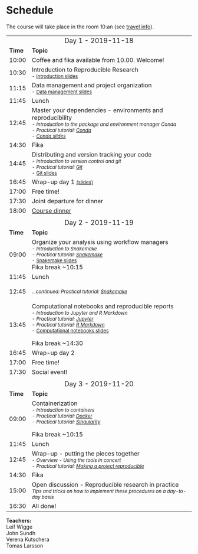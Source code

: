 <h1> Schedule </h1>

The course will take place in the room 10:an (see [travel info](travel.md)).

<table>
  <tr>
    <td colspan="3">
      <font size="4">
      <center> Day 1 - 2019-11-18 </center>
    </td>
  </tr>
  <tr>
    <td> <font size="3"><b>Time</b> </td>
    <td> <font size="3"><b>Topic</b> </td>
  </tr>
  <tr>
    <td> <font size="3"> 10:00
    <td> <font size="3"> Coffee and fika available from 10.00. Welcome!</td>
  </tr>
  <tr>
    <td> <font size="3"> 10:30
    <td> <font size="3"> Introduction to Reproducible Research<br>
        <font size="2">
        - <a href="https://drive.google.com/file/d/1U6-6ZEuCo5SIA9JLS11RAuDIzW1A0hin/view?usp=sharing">Introduction slides</a>
    </td>
  </tr>
  <tr>
    <td> <font size="3"> 11:15 </td>
    <td> <font size="3"> Data management and project organization <br>
        <font size="2">
        - <a href="https://drive.google.com/file/d/1McHlrR0L2i1Hl9pg5OqWSneAI4s3k2bP/view?usp=sharing">Data management slides</a>
    </td>
  </tr>
  <tr>
    <td> <font size="3"> 11:45  </td>
    <td> <font size="3"> Lunch </td>
  </tr>
  <tr>
    <td> <font size="3"> 12:45 </td>
    <td>
      <font size="3"> Master your dependencies - environments and reproducibility
      <font size="2"><i><br>
      - Introduction to the package and environment manager Conda<br>
      - Practical tutorial: <a href="../conda/">Conda</a> <br>
      - <a href="https://drive.google.com/file/d/1KkRSicN-7-PAz6H_Lub3QfUaFIUam05p/view?usp=sharing"> Conda slides</a>
    </td>
  </tr>
  <tr>
    <td> <font size="3"> 14:30  </td>
    <td> <font size="3"> Fika </td>
  </tr>
  <tr>
    <td> <font size="3"> 14:45 </td>
    <td>
      <font size="3"> Distributing and version tracking your code
      <font size="2"><i><br>
      - Introduction to version control and git<br>
      - Practical tutorial: <a href="../git/">Git</a></i> <br>
      - <a href="https://drive.google.com/open?id=1jtTobH-Wg_cGGbvPuYfyw0wXcL9D1wKZ"> Git slides</a>
    </td>
  </tr>
  <tr>
    <td> <font size="3"> 16:45 </td>
    <td> <font size="3"> Wrap-up day 1 <font size="2"><a href="https://drive.google.com/file/d/17vODMbM3qthLa1vScQ2zC5v9ZX2SURUj/view?usp=sharing">(slides)</a></td>
  </tr>
  <tr>
    <td> <font size="3"> 17:00 </td>
    <td> <font size="3"> Free time!</td>
  </tr>
  <tr>
    <td> <font size="3"> 17:30 </td>
    <td> <font size="3"> Joint departure for dinner</td>
  </tr>
  <tr>
    <td> <font size="3"> 18:00 </td>
    <td> <font size="3"> <a href="../travel/">Course dinner</a></td>
  </tr>
  <tr>
    <td colspan="3"> </td>
  </tr>
  <tr>
    <td colspan="3">
      <font size="4">
      <center> Day 2  - 2019-11-19 </center>
    </td>
  </tr>
  <tr>
    <td> <font size="3"><b>Time</b> </td>
    <td> <font size="3"><b>Topic</b> </td>
  </tr>
  <tr>
    <td> <font size="3"> 09:00 </td>
    <td>
      <font size="3"> Organize your analysis using workflow managers
      <font size="2"><i><br>
      - Introduction to Snakemake<br>
      - Practical tutorial: <a href="../snakemake/">Snakemake</a></i><br>
      - <a href="https://drive.google.com/file/d/1vpIw0AL1DSzZL_HP1XulGj-iYUiQhMQO/view?usp=sharing"> Snakemake slides</a><br>
      <font size="3">Fika break ~10:15 <br>
    </td>
  </tr>
  <tr>
    <td> <font size="3"> 11:45  </td>
    <td> <font size="3"> Lunch </td>
  </tr>
  <tr>
    <td> <font size="3"> 12:45 </td>
    <td>
      <font size="2"><i><br>
      ...continued: Practical tutorial: <a href="../snakemake/">Snakemake</a></i><br><br>
    </td>
  </tr>
  <tr>
    <td> <font size="3"> 13:45 </td>
    <td>
      <font size="3"> Computational notebooks and reproducible reports
      <font size="2"><i><br>
      - Introduction to Jupyter and R Markdown<br>
      - Practical tutorial: <a href="../jupyter/">Jupyter</a><br>
      - Practical tutorial: <a href="../rmarkdown/">R Markdown</a></i><br>
      - <a href="https://drive.google.com/file/d/1umkIYGIOs0dOQKosp8IaWdeiBctN5aZS/view?usp=sharing">Computational notebooks slides</a>
      <br><br>
      <font size="3">Fika break ~14:30
    </td>
  </tr>
  <tr>
    <td> <font size="3"> 16:45 </td>
    <td> <font size="3"> Wrap-up day 2</td>
  </tr>
  <tr>
    <td> <font size="3"> 17:00 </td>
    <td> <font size="3"> Free time! </td>
  </tr>
  <tr>
    <td> <font size="3"> 17:30 </td>
    <td> <font size="3"> Social event! </td>
  </tr>
  <tr>
    <td colspan="3"> </td>
  </tr>
  <tr>
    <td colspan="3">
      <font size="4">
      <center> Day 3  - 2019-11-20 </center>
    </td>
  </tr>
  <tr>
    <td> <font size="3"><b>Time</b> </td>
    <td> <font size="3"><b>Topic</b> </td>
  </tr>
  <tr>
    <td> <font size="3"> 09:00
    </td>
    <td>
      <font size="3"> Containerization
      <font size="2"><i><br>
      - Introduction to containers<br>
      - Practical tutorial: <a href="../docker/">Docker</a><br>
      - Practical tutorial: <a href="../singularity">Singularity</a></i><br><br>
      <font size="3">Fika break ~10:15 <br>
    </td>
  </tr>
  <tr>
    <td> <font size="3"> 11:45  </td>
    <td> <font size="3"> Lunch </td>
  </tr>
  <tr>
    <td> <font size="3"> 12:45 </td>
    <td>
      <font size="3"> Wrap-up - putting the pieces together
      <font size="2"><i><br>
      - Overview - Using the tools in concert<br>
      - Practical tutorial: <a href="../repres_project">Making a project reproducible</a></i>
    </td>
  </tr>
  <tr>
    <td> <font size="3"> 14:30  </td>
    <td> <font size="3"> Fika </td>
  </tr>
  <tr>
    <td> <font size="3"> 15:00  </td>
    <td>
      <font size="3"> Open discussion - Reproducible research in practice<br>
      <font size="2"><i>Tips and tricks on how to implement these procedures on a day-to-day basis<br>
    </td>
  </tr>
  <tr>
    <td> <font size="3"> 16:30 </td>
    <td> <font size="3"> All done! </td>
  </tr>
</table>

**Teachers:**  
Leif Wigge  
John Sundh  
Verena Kutschera  
Tomas Larsson
